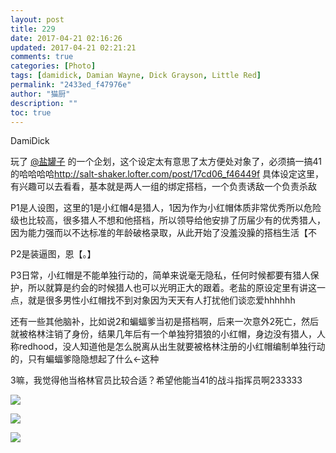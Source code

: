 ```yaml
---
layout: post
title: 229
date: 2017-04-21 02:16:26
updated: 2017-04-21 02:21:21
comments: true
categories: [Photo]
tags: [damidick, Damian Wayne, Dick Grayson, Little Red]
permalink: "2433ed_f47976e"
author: "猫厨"
description: ""
toc: true
---
```


<p>DamiDick</p> 
<p>玩了&nbsp;<a target="_blank" loftermentionblogid="1559814" href="http://www.lofter.com/mentionredirect.do?blogId=1559814"  >@盐罐子</a>&nbsp;的一个企划，这个设定太有意思了太方便处对象了，必须搞一搞41的哈哈哈哈<a target="_blank" href="http://salt-shaker.lofter.com/post/17cd06_f46449f"  >http://salt-shaker.lofter.com/post/17cd06_f46449f</a>&nbsp;具体设定这里，有兴趣可以去看看，基本就是两人一组的绑定搭档，一个负责诱敌一个负责杀敌</p> 
<p>P1是人设图，这里的1是小红帽4是猎人，1因为作为小红帽体质非常优秀所以危险级也比较高，很多猎人不想和他搭档，所以领导给他安排了历届少有的优秀猎人，因为能力强而以不达标准的年龄破格录取，从此开始了没羞没臊的搭档生活【不</p> 
<p>P2是装逼图，恩【。】</p> 
<p>P3日常，小红帽是不能单独行动的，简单来说毫无隐私，任何时候都要有猎人保护，所以就算是约会的时候猎人也可以光明正大的跟着。老盐的原设定里有讲这一点，就是很多男性小红帽找不到对象因为天天有人打扰他们谈恋爱hhhhhh</p> 
<p>还有一些其他脑补，比如说2和蝙蝠爹当初是搭档啊，后来一次意外2死亡，然后就被格林注销了身份，结果几年后有一个单独狩猎狼的小红帽，身边没有猎人，人称redhood，没人知道他是怎么脱离从出生就要被格林注册的小红帽编制单独行动的，只有蝙蝠爹隐隐想起了什么←这种</p> 
<p>3嘛，我觉得他当格林官员比较合适？希望他能当41的战斗指挥员啊233333</p>

![](https://nos.netease.com/imglf1/img/cVZNdzJtQk9JV2ZVMUVLVWJ3QXdoUFByNFlsUFg1cU05cy85MWdaRzFHWFVoK2FqaS84N2JBPT0.jpg)

![](/img/img_cVZNdzJtQk9JV2ZVMUVLVWJ3QXdoRUFtSXpSVSt2RFUzYk1KU2ZHTnhPbnh6cS81bWU4Q0RnPT0.jpg)

![](/img/img_cVZNdzJtQk9JV2ZVMUVLVWJ3QXdoS21IdkJWVUc4eGxRODB3eHJaUFpwZU1XSVJYa3RLU3dRPT0.jpg)